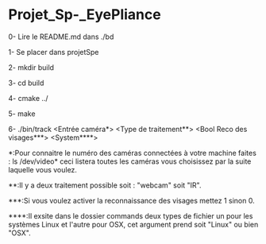 # Projet_Sp-_EyePliance

0-  Lire le README.md dans ./bd

1-  Se placer dans projetSpe

2-  mkdir build

3-  cd build

4-  cmake ../

5-  make

6-  ./bin/track <Entrée caméra*> <Type de traitement**> <Bool Reco des visages***> <System****>

\*:Pour connaitre le numéro des caméras connectées à votre machine faites : ls /dev/video* ceci listera toutes les caméras vous choisissez par la suite laquelle vous voulez.

**:Il y a deux traitement possible soit : "webcam" soit "IR".

***:Si vous voulez activer la reconnaissance des visages mettez 1 sinon 0.

****:Il exsite dans le dossier commands deux types de fichier un pour les systèmes Linux et l'autre pour OSX, cet argument prend soit "Linux" ou bien "OSX".
